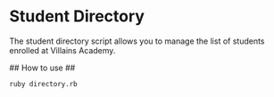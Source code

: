 # Student Directory #

The student directory script allows you to manage the list of students enrolled at Villains Academy.

## How to use ##

```shell
ruby directory.rb
```
